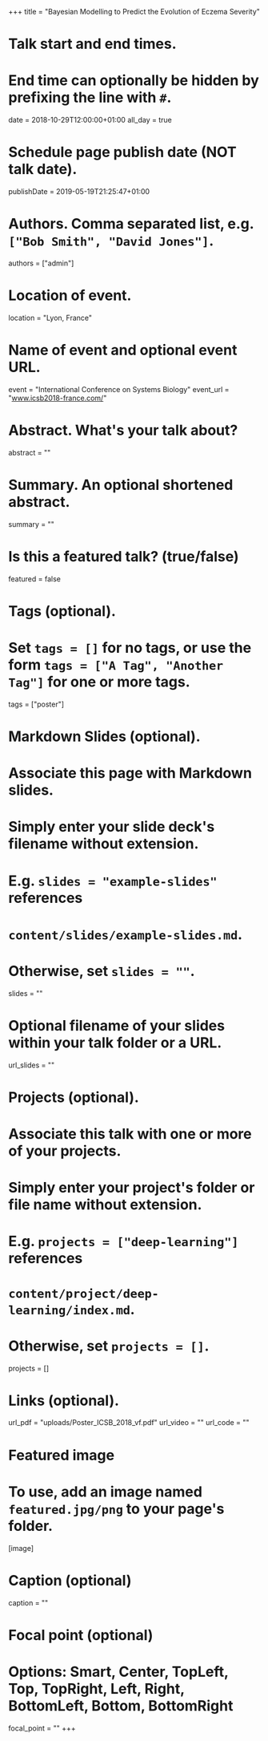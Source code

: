 +++
title = "Bayesian Modelling to Predict the Evolution of Eczema Severity"

# Talk start and end times.
#   End time can optionally be hidden by prefixing the line with `#`.
date = 2018-10-29T12:00:00+01:00
all_day = true

# Schedule page publish date (NOT talk date).
publishDate = 2019-05-19T21:25:47+01:00

# Authors. Comma separated list, e.g. `["Bob Smith", "David Jones"]`.
authors = ["admin"]

# Location of event.
location = "Lyon, France"

# Name of event and optional event URL.
event = "International Conference on Systems Biology"
event_url = "www.icsb2018-france.com/"

# Abstract. What's your talk about?
abstract = ""

# Summary. An optional shortened abstract.
summary = ""

# Is this a featured talk? (true/false)
featured = false

# Tags (optional).
#   Set `tags = []` for no tags, or use the form `tags = ["A Tag", "Another Tag"]` for one or more tags.
tags = ["poster"]

# Markdown Slides (optional).
#   Associate this page with Markdown slides.
#   Simply enter your slide deck's filename without extension.
#   E.g. `slides = "example-slides"` references 
#   `content/slides/example-slides.md`.
#   Otherwise, set `slides = ""`.
slides = ""

# Optional filename of your slides within your talk folder or a URL.
url_slides = ""

# Projects (optional).
#   Associate this talk with one or more of your projects.
#   Simply enter your project's folder or file name without extension.
#   E.g. `projects = ["deep-learning"]` references 
#   `content/project/deep-learning/index.md`.
#   Otherwise, set `projects = []`.
projects = []

# Links (optional).
url_pdf = "uploads/Poster_ICSB_2018_vf.pdf"
url_video = ""
url_code = ""

# Featured image
# To use, add an image named `featured.jpg/png` to your page's folder. 
[image]
  # Caption (optional)
  caption = ""

  # Focal point (optional)
  # Options: Smart, Center, TopLeft, Top, TopRight, Left, Right, BottomLeft, Bottom, BottomRight
  focal_point = ""
+++
